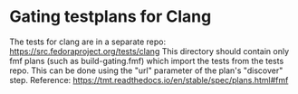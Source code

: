 # Gating testplans for Clang

The tests for clang are in a separate repo: https://src.fedoraproject.org/tests/clang
This directory should contain only fmf plans (such as build-gating.fmf) which import
the tests from the tests repo. This can be done using the "url" parameter of the
plan's "discover" step. Reference: https://tmt.readthedocs.io/en/stable/spec/plans.html#fmf